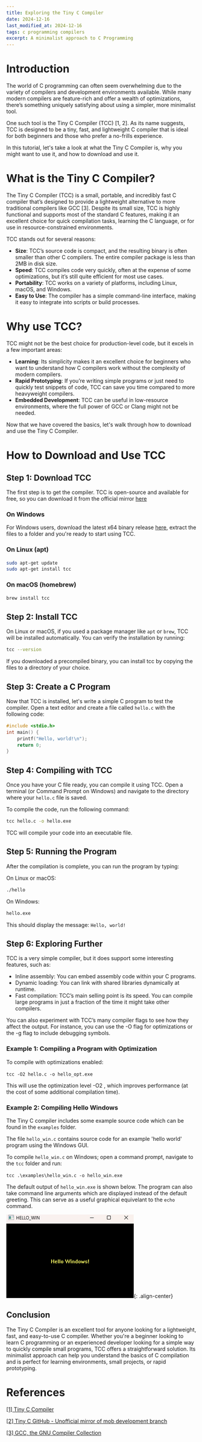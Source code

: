 ```yaml
---
title: Exploring the Tiny C Compiler
date: 2024-12-16
last_modified_at: 2024-12-16
tags: c programming compilers
excerpt: A minimalist approach to C Programming
---
```


# Introduction
The world of C programming can often seem overwhelming due to the variety of compilers and
development environments available. While many modern compilers are feature-rich and offer a wealth of
optimizations, there’s something uniquely satisfying about using a simpler, more minimalist tool.

One such tool is the Tiny C Compiler (TCC) [1, 2]. As its name suggests, TCC is designed to be a tiny, fast,
and lightweight C compiler that is ideal for both beginners and those who prefer a no-frills
experience.
 
In this tutorial, let's take a look at what the Tiny C Compiler is, why you might want to use it, and how
to download and use it.

# What is the Tiny C Compiler?
The Tiny C Compiler (TCC) is a small, portable, and incredibly fast C compiler that’s designed to
provide a lightweight alternative to more traditional compilers like GCC [3]. Despite its small size, TCC
is highly functional and supports most of the standard C features, making it an excellent choice for
quick compilation tasks, learning the C language, or for use in resource-constrained environments.

TCC stands out for several reasons:
- **Size**: TCC’s source code is compact, and the resulting binary is often smaller than other C
compilers. The entire compiler package is less than 2MB in disk size.
- **Speed**: TCC compiles code very quickly, often at the expense of some optimizations, but it’s
still quite efficient for most use cases.
- **Portability**: TCC works on a variety of platforms, including Linux, macOS, and Windows.
- **Easy to Use**: The compiler has a simple command-line interface, making it easy to integrate
into scripts or build processes.


# Why use TCC?
TCC might not be the best choice for production-level code, but it excels in a few important areas:

- **Learning**: Its simplicity makes it an excellent choice for beginners who want to understand
how C compilers work without the complexity of modern compilers.
- **Rapid Prototyping**: If you’re writing simple programs or just need to quickly test snippets of code, TCC can save you time compared to more heavyweight compilers.
- **Embedded Development**: TCC can be useful in low-resource environments, where the full
power of GCC or Clang might not be needed.

Now that we have covered the basics, let's walk through how to download and use the Tiny C
Compiler.

# How to Download and Use TCC

## Step 1: Download TCC
The first step is to get the compiler. TCC is open-source and available for free, so you can
download it from the official mirror [here](https://download.savannah.gnu.org/releases/tinycc/)

### On Windows
For Windows users, download the latest x64 binary release [here](https://download.savannah.gnu.org/releases/tinycc/tcc-0.9.27-win64-bin.zip), extract the files to a folder and you're ready to start using TCC.

### On Linux (apt)

```bash
sudo apt-get update
sudo apt-get install tcc
```

### On macOS (homebrew)

```bash
brew install tcc
```

## Step 2: Install TCC
On Linux or macOS, if you used a package manager like `apt` or `brew`, TCC will be installed
automatically. You can verify the installation by running:

```bash
tcc --version
```

If you downloaded a precompiled binary, you can install tcc by copying the files to a directory of your choice.

## Step 3: Create a C Program
Now that TCC is installed, let's write a simple C program to test the compiler. Open a text editor and create a file called `hello.c` with the following code:

```c
#include <stdio.h>
int main() {
    printf("Hello, world!\n");
    return 0;
}
```

## Step 4: Compiling with TCC
Once you have your C file ready, you can compile it using TCC. Open a terminal (or Command
Prompt on Windows) and navigate to the directory where your `hello.c` file is saved.

To compile the code, run the following command:

```bash
tcc hello.c -o hello.exe
```

TCC will compile your code into an executable file.

## Step 5: Running the Program
After the compilation is complete, you can run the program by typing:

On Linux or macOS:
```bash
./hello
```
On Windows:

```bash
hello.exe
```

This should display the message: `Hello, world!`

## Step 6: Exploring Further
TCC is a very simple compiler, but it does support some interesting features, such as:
- Inline assembly: You can embed assembly code within your C programs.
- Dynamic loading: You can link with shared libraries dynamically at runtime.
- Fast compilation: TCC’s main selling point is its speed. You can compile large programs in just
a fraction of the time it might take other compilers.

You can also experiment with TCC’s many compiler flags to see how they affect the output. For
instance, you can use the -O flag for optimizations or the -g flag to include debugging symbols.

### Example 1: Compiling a Program with Optimization
To compile with optimizations enabled:

`tcc -O2 hello.c -o hello_opt.exe`

This will use the optimization level -O2 , which improves performance (at the cost of some
additional compilation time).

### Example 2: Compiling Hello Windows
The Tiny C compiler includes some example source code which can be found in the `examples` folder.

The file `hello_win.c` contains source code for an example 'hello world' program using the Windows GUI.

To compile `hello_win.c` on Windows; open a command prompt, navigate to the `tcc` folder and run:

`tcc .\examples\hello_win.c -o hello_win.exe`

The default output of `hello_win.exe` is shown below. The program can also take command line arguments which are displayed instead of the default greeting. This can serve as a useful graphical equivelant to the `echo` command.

![example](/assets/images/2024-12-16-tiny-c-compiler.png){: .align-center}

## Conclusion
The Tiny C Compiler is an excellent tool for anyone looking for a lightweight, fast, and easy-to-use
C compiler. Whether you're a beginner looking to learn C programming or an experienced
developer looking for a simple way to quickly compile small programs, TCC offers a straightforward
solution. Its minimalist approach can help you understand the basics of C compilation and is perfect for
learning environments, small projects, or rapid prototyping.

# References
[[1] Tiny C Compiler](https://www.bellard.org/tcc/)

[[2] Tiny C GitHub - Unofficial mirror of mob development branch](https://github.com/TinyCC/tinycc)

[[3] GCC, the GNU Compiler Collection]((https://gcc.gnu.org/))
